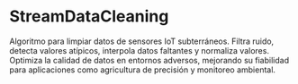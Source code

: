 # StreamDataCleaning
Algoritmo para limpiar datos de sensores IoT subterráneos. Filtra ruido, detecta valores atípicos, interpola datos faltantes y normaliza valores. Optimiza la calidad de datos en entornos adversos, mejorando su fiabilidad para aplicaciones como agricultura de precisión y monitoreo ambiental.

